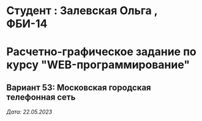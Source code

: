 # Студент : Залевская Ольга , ФБИ-14

# Расчетно-графическое задание по курсу "WEB-программирование"

## Вариант 53: Московская городская телефонная сеть

*Дата: 22.05.2023*